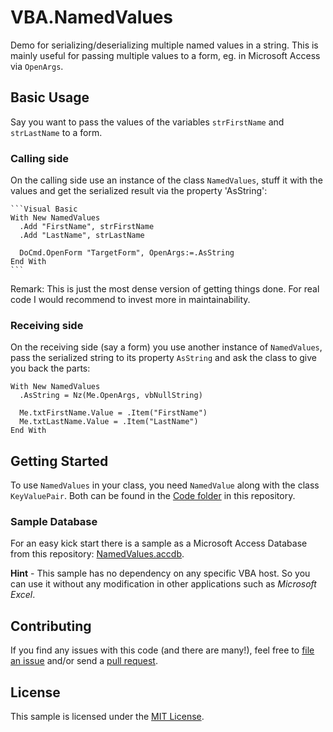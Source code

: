 # VBA.NamedValues
Demo for serializing/deserializing multiple named values in a string.
This is mainly useful for passing multiple values to a form, eg. in Microsoft Access via `OpenArgs`.

## Basic Usage

Say you want to pass the values of the variables `strFirstName` and `strLastName` to a form.

### Calling side
On the calling side use an instance of the class `NamedValues`, stuff it with the values and get the serialized result via the property 'AsString':

    ```Visual Basic
    With New NamedValues
      .Add "FirstName", strFirstName
      .Add "LastName", strLastName

      DoCmd.OpenForm "TargetForm", OpenArgs:=.AsString   
    End With
    ```

Remark: This is just the most dense version of getting things done. For real code I would recommend to invest more in maintainability.

### Receiving side
On the receiving side (say a form) you use another instance of `NamedValues`, pass the serialized string to its property `AsString` and ask the class to give you back the parts:

    With New NamedValues
      .AsString = Nz(Me.OpenArgs, vbNullString)
      
      Me.txtFirstName.Value = .Item("FirstName")
      Me.txtLastName.Value = .Item("LastName")
    End With

## Getting Started

To use `NamedValues` in your class, you need `NamedValue` along with the class `KeyValuePair`.
Both can be found in the [Code folder](https://github.com/paulroho/VBA.NamedValues/tree/master/NamedValues.accdb.Content/Code) in this repository.

### Sample Database 
For an easy kick start there is a sample as a Microsoft Access Database from this repository: [NamedValues.accdb](https://github.com/paulroho/VBA.NamedValues/raw/master/NamedValues.accdb).

**Hint** - This sample has no dependency on any specific VBA host. So you can use it without any modification in other applications such as *Microsoft Excel*.


## Contributing

If you find any issues with this code (and there are many!), feel free to [file an issue](https://github.com/paulroho/VBA.NamedValues/issues) and/or send a [pull request](https://github.com/paulroho/VBA.NamedValues/pulls).


## License
This sample is licensed under the [MIT License](LICENSE).